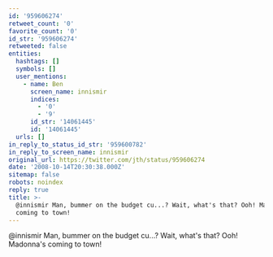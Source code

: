 ```yaml
---
id: '959606274'
retweet_count: '0'
favorite_count: '0'
id_str: '959606274'
retweeted: false
entities:
  hashtags: []
  symbols: []
  user_mentions:
    - name: Ben
      screen_name: innismir
      indices:
        - '0'
        - '9'
      id_str: '14061445'
      id: '14061445'
  urls: []
in_reply_to_status_id_str: '959600782'
in_reply_to_screen_name: innismir
original_url: https://twitter.com/jth/status/959606274
date: '2008-10-14T20:30:38.000Z'
sitemap: false
robots: noindex
reply: true
title: >-
  @innismir Man, bummer on the budget cu...? Wait, what's that? Ooh! Madonna's
  coming to town!
---
```


@innismir Man, bummer on the budget cu...? Wait, what's that? Ooh! Madonna's coming to town!